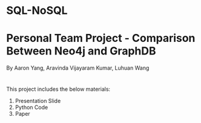 # SQL-NoSQL
# Personal Team Project - Comparison Between Neo4j and GraphDB
By Aaron Yang, Aravinda Vijayaram Kumar, Luhuan Wang
#
This project includes the below materials:
1. Presentation Slide
2. Python Code
3. Paper

